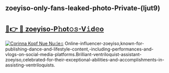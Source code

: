 ## zoeyiso-only-fans​-leaked-photo​-Private-(ljut9)


# <h2><a href="https://mediaupload.pro?title=zoeyiso&ref=git">🔗👉 🔴 zoeyiso-P𝚑ot𝚘𝚜-V𝚒d𝚎o</a></h2>

[![Corinna Kopf Nue Nu𝚍e𝚜](https://i.imgur.com/0qMVB7G.gif)](https://mediaupload.pro?title=zoeyiso&ref=git)
Online-influencer-zoeyiso,known-for-publishing-dance-and-lifestyle-content,-including-performances-and-vlogs-on-social-media-platforms.Brilliant-ventriloquist-assistant-zoeyiso,celebrated-for-their-exceptional-abilities-and-accomplishments-in-assisting-ventriloquists.  